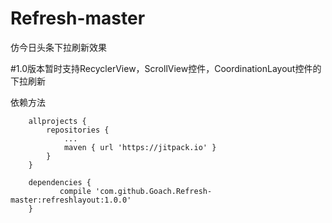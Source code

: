 ﻿
# Refresh-master
仿今日头条下拉刷新效果

#1.0版本暂时支持RecyclerView，ScrollView控件，CoordinationLayout控件的下拉刷新

依赖方法

```
	allprojects {
		repositories {
			...
			maven { url 'https://jitpack.io' }
		}
	}
```

```
	dependencies {
	       compile 'com.github.Goach.Refresh-master:refreshlayout:1.0.0'
	}
```
